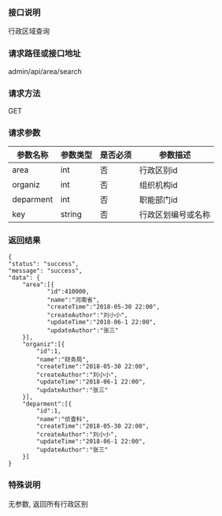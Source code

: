 ### 接口说明
行政区域查询

### 请求路径或接口地址
admin/api/area/search

### 请求方法
GET

### 请求参数
参数名称|	参数类型|	是否必须|	参数描述
---|---|---|---
area | int | 否 | 行政区别id
organiz | int | 否 | 组织机构id
deparment | int |  否 | 职能部门id
key | string | 否 | 行政区划编号或名称
			
### 返回结果
```
{
"status": "success",
"message": "success",
"data": {
	"area":[{
           "id":410000,
           "name":"河南省",
           "createTime":"2018-05-30 22:00",
           "createAuthor":"刘小小",
           "updateTime":"2018-06-1 22:00",
           "updateAuthor":"张三"
    }],
	"organiz":[{
		"id":1,
		"name":"财务局",
	    "createTime":"2018-05-30 22:00",
        "createAuthor":"刘小小",
        "updateTime":"2018-06-1 22:00",
        "updateAuthor":"张三"	
	}],
    "deparment":[{
		"id":1,
		"name":"侦查科",
	    "createTime":"2018-05-30 22:00",
        "createAuthor":"刘小小",
        "updateTime":"2018-06-1 22:00",
        "updateAuthor":"张三"	
	}]
}
```

### 特殊说明
无参数, 返回所有行政区别